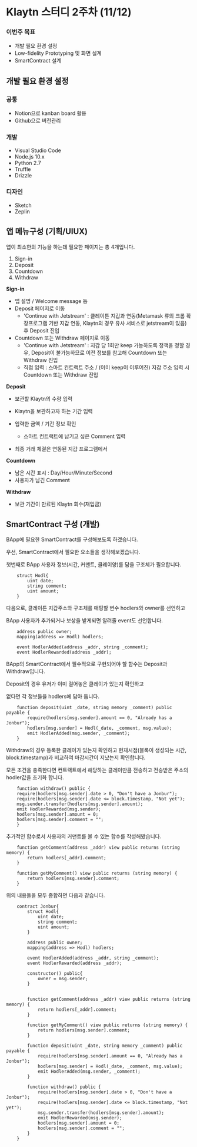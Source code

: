 # Klaytn 스터디 2주차 (11/12)

### 이번주 목표
- 개발 필요 환경 설정
- Low-fidelity Prototyping 및 화면 설계
- SmartContract 설계

## 개발 필요 환경 설정
### 공통
- Notion으로 kanban board 활용 
- Github으로 버전관리

### 개발
- Visual Studio Code
- Node.js 10.x
- Python 2.7
- Truffle
- Drizzle

### 디자인
- Sketch
- Zeplin

## 앱 메뉴구성 (기획/UIUX)
앱이 최소한의 기능을 하는데 필요한 페이지는 총 4개입니다.

1. Sign-in
2. Deposit
3. Countdown
4. Withdraw

**Sign-in**

- 앱 설명 / Welcome message 등
- Deposit 페이지로 이동
    - 'Continue with Jetstream' : 클레이튼 지갑과 연동(Metamask 류의 크롬 확장프로그램 기반 지갑 연동, Klaytn의 경우 유사 서비스로 jetstream이 있음) 후 Deposit 진입
- Countdown 또는 Withdraw 페이지로 이동
    - 'Continue with Jetstream' : 지갑 당 1회만 keep 가능하도록 정책을 정할 경우, Deposit이 불가능하므로 이전 정보를 참고해 Countdown 또는 Withdraw 진입
    - 직접 입력 : 스마트 컨트랙트 주소 / (이미 keep이 이루어진) 지갑 주소 입력 시 Countdown 또는 Withdraw 진입

**Deposit**

- 보관할 Klaytn의 수량 입력
- Klaytn을 보관하고자 하는 기간 입력
- 입력한 금액 / 기간 정보 확인

    + 스마트 컨트랙트에 남기고 싶은 Comment 입력

- 최종 거래 체결은 연동된 지갑 프로그램에서

**Countdown**

- 남은 시간 표시 : Day/Hour/Minute/Second
- 사용자가 남긴 Comment

**Withdraw**

- 보관 기간이 만료된 Klaytn 회수(재입금)

## SmartContract 구성 (개발)

BApp에 필요한 SmartContract를 구성해보도록 하겠습니다.

우선, SmartContract에서 필요한 요소들을 생각해보겠습니다.

첫번째로 BApp 사용자 정보(시간, 커맨트, 클레이양)를 담을 구조체가 필요합니다.
```
    struct Hodl{
    	uint date;
    	string comment;
    	uint amount;
    }
```

다음으로, 클레이튼 지갑주소와 구조체를 매핑할 변수 hodlers와 owner를 선언하고

BApp 사용자가 추가되거나 보상을 받게되면 알려줄 event도 선언합니다.
```
    address public owner;
    mapping(address => Hodl) hodlers;
        
    event HodlerAdded(address _addr, string _comment);
    event HodlerRewarded(address _addr);
```
BApp의 SmartContract에서 필수적으로 구현되어야 할 함수는 Deposit과 Withdraw입니다.

Deposit의 경우 유저가 이미 걸어놓은 클레이가 있는지 확인하고

없다면 각 정보들을 hodlers에 담아 둡니다.
```
    function deposit(uint _date, string memory _comment) public payable {
    	require(hodlers[msg.sender].amount == 0, "Already has a Jonbur");
    	hodlers[msg.sender] = Hodl(_date, _comment, msg.value);
    	emit HodlerAdded(msg.sender, _comment);
    }
```
Withdraw의 경우 등록한 클레이가 있는지 확인하고 현재시점(블록이 생성되는 시간, block.timestamp)과 비교하여 마감시간이 지났는지 확인합니다.

모든 조건을 충족한다면 컨트랙트에서 해당하는 클레이만큼 전송하고 전송받은 주소의 hodler값을 초기화 합니다.
```
    function withdraw() public {
    require(hodlers[msg.sender].date > 0, "Don't have a Jonbur");
    require(hodlers[msg.sender].date <= block.timestamp, "Not yet");
    msg.sender.transfer(hodlers[msg.sender].amount);
    emit HodlerRewarded(msg.sender);
    hodlers[msg.sender].amount = 0;
    hodlers[msg.sender].comment = "";
    }
```
추가적인 함수로서 사용자의 커맨트를 볼 수 있는 함수를 작성해봤습니다.
```
    function getComment(address _addr) view public returns (string memory) {
    	return hodlers[_addr].comment;
    }
        
    function getMyComment() view public returns (string memory) {
    	return hodlers[msg.sender].comment;
    }
```
위의 내용들을 모두 종합하면 다음과 같습니다.
```
    contract Jonbur{
        struct Hodl{
            uint date;
            string comment;
            uint amount;
        }
        
        address public owner;
        mapping(address => Hodl) hodlers;
        
        event HodlerAdded(address _addr, string _comment);
        event HodlerRewarded(address _addr);
        
        constructor() public{
            owner = msg.sender;
        }
    
    
        function getComment(address _addr) view public returns (string memory) {
            return hodlers[_addr].comment;
        }
        
        function getMyComment() view public returns (string memory) {
            return hodlers[msg.sender].comment;
        }
        
        function deposit(uint _date, string memory _comment) public payable {
            require(hodlers[msg.sender].amount == 0, "Already has a Jonbur");
            hodlers[msg.sender] = Hodl(_date, _comment, msg.value);
            emit HodlerAdded(msg.sender, _comment);
        }
        
        function withdraw() public {
            require(hodlers[msg.sender].date > 0, "Don't have a Jonbur");
            require(hodlers[msg.sender].date <= block.timestamp, "Not yet");
            msg.sender.transfer(hodlers[msg.sender].amount);
            emit HodlerRewarded(msg.sender);
            hodlers[msg.sender].amount = 0;
            hodlers[msg.sender].comment = "";
        }
    }
```
